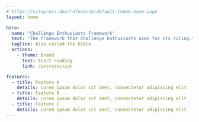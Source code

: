 ```yaml
---
# https://vitepress.dev/reference/default-theme-home-page
layout: home

hero:
  name: "Challenge Enthusiasts Framework"
  text: "The framework that Challenge Enthusiasts uses for its ruling."
  tagline: Also called the bible
  actions:
    - theme: brand
      text: Start reading
      link: /introduction

features:
  - title: Feature A
    details: Lorem ipsum dolor sit amet, consectetur adipiscing elit
  - title: Feature B
    details: Lorem ipsum dolor sit amet, consectetur adipiscing elit
  - title: Feature C
    details: Lorem ipsum dolor sit amet, consectetur adipiscing elit
---
```



